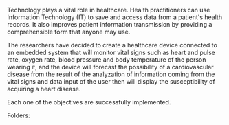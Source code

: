 Technology plays a vital role in healthcare.  Health practitioners can use Information Technology (IT) to save and access data from a patient's health records. It also improves patient information transmission by providing a comprehensible form that anyone may use.

The researchers have decided to create a healthcare device connected to an embedded system that will monitor vital signs such as heart and pulse rate, oxygen rate, blood pressure and body temperature of the person wearing it, and the device will forecast the possibility of a cardiovascular disease from the result of the analyzation of information coming from the vital signs and data input of the user then will display the susceptibility of acquiring a heart disease.

Each one of the objectives are successfully implemented.

Folders:
